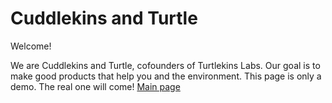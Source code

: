 # Cuddlekins and Turtle

Welcome!

We are Cuddlekins and Turtle, cofounders of Turtlekins Labs.
Our goal is to make good products that help you and the environment.
This page is only a demo. The real one will come!
[Main page](https://egrayum.github.io/Hello-world/docs/index.html)

